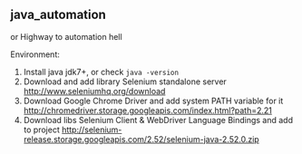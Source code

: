 java_automation
---------------
or Highway to automation hell

Environment:
1. Install java jdk7+, or check `java -version`
2. Download and add library Selenium standalone server http://www.seleniumhq.org/download
3. Download Google Chrome Driver and add system PATH variable for it http://chromedriver.storage.googleapis.com/index.html?path=2.21
4. Download libs Selenium Client & WebDriver Language Bindings and add to project http://selenium-release.storage.googleapis.com/2.52/selenium-java-2.52.0.zip